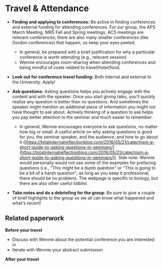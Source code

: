 # Travel & Attendance

* **Finding and applying to conferences:** Be active in finding conferences and external funding for attending conferences. For our group, the APS March Meeting, MRS Fall and Spring meetings, ACS meetings are relevant conferences; there are also many smaller conferences (like Gordon conferences) that happen, so keep your eyes peeled.
  * In general, be prepared with a brief justification for why a particular conference is worth attending (e.g., relevant session)
  * Wennie encourages room-sharing when attending conferences and being mindful of costs related to travel/hotel/food.
* **Look out for conference travel funding:** Both internal and external to the University. Apply!
* **Ask questions:** Asking questions helps you actively engage with the content and with the speaker. Once you start giving talks, you’ll quickly realize any question is better than no questions. And sometimes the speaker might mention an additional piece of information you might not have thought to ask about. Actively thinking of a question to ask helps you pay better attention to the seminar and much easier to remember.
  * In general, Wennie encourages everyone to ask questions, no matter how big or small. A useful article on why asking questions is good for you, the seminar speaker, and the audience; and how to go about it ([https://totalinternalreflectionblog.com/2016/05/21/catechism-a-short-guide-to-asking-questions-in-seminars/](https://totalinternalreflectionblog.com/2016/05/21/catechism-a-short-guide-to-asking-questions-in-seminars/)). Side note: Wennie would personally would not use some of the examples for prefacing questions (i.e., "This might be a dumb question" or "This is going to be a bit of a harsh question"; as long as you keep it professional, there should be no problem). The webpage is specific to biology, but there are also other useful tidbits\

* **Take notes and do a debriefing for the group**: Be sure to give a couple of brief highlights to the group so we all can know what happened and what's recent!

## Related paperwork

**Before your travel**

* Discuss with Wennie about the potential conference you are interested in
* Iterate with Wennie your abstract submission



**After your travel**
